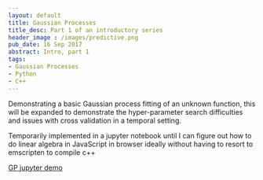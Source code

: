 ```yaml
---
layout: default
title: Gaussian Processes
title_desc: Part 1 of an introductory series
header_image : /images/predictive.png
pub_date: 16 Sep 2017
abstract: Intro, part 1
tags:
- Gaussian Processes
- Python
- C++
---
```


Demonstrating a basic Gaussian process fitting of an unknown function, this will be expanded to demonstrate the hyper-parameter search difficulties and issues with cross validation in a temporal setting.

Temporarily implemented in a jupyter notebook until I can figure out how to do linear algebra in JavaScript in browser ideally without having to resort to emscripten to compile c++

[GP jupyter demo](https://github.com/moulla/moulla.github.io/blob/master/jupyter_notebooks/GP_Demo.ipynb)